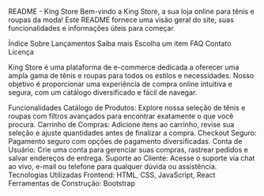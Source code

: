 README - King Store
Bem-vindo a King Store, a sua loja online para tênis e roupas da moda! Este README fornece uma visão geral do site, suas funcionalidades e informações úteis para começar.

Índice
Sobre
Lançamentos
Saiba mais
Escolha um item
FAQ
Contato
Licença

King Store é uma plataforma de e-commerce dedicada a oferecer uma ampla gama de tênis e roupas para todos os estilos e necessidades. Nosso objetivo é proporcionar uma experiência de compra online intuitiva e segura, com um catálogo diversificado e fácil de navegar.

Funcionalidades
Catálogo de Produtos: Explore nossa seleção de tênis e roupas com filtros avançados para encontrar exatamente o que você procura.
Carrinho de Compras: Adicione itens ao carrinho, revise sua seleção e ajuste quantidades antes de finalizar a compra.
Checkout Seguro: Pagamento seguro com opções de pagamento diversificadas.
Conta de Usuário: Crie uma conta para gerenciar suas compras, rastrear pedidos e salvar endereços de entrega.
Suporte ao Cliente: Acesse o suporte via chat ao vivo, e-mail ou telefone para qualquer dúvida ou assistência.
Tecnologias Utilizadas
Frontend: HTML, CSS, JavaScript, React
Ferramentas de Construção: Bootstrap
